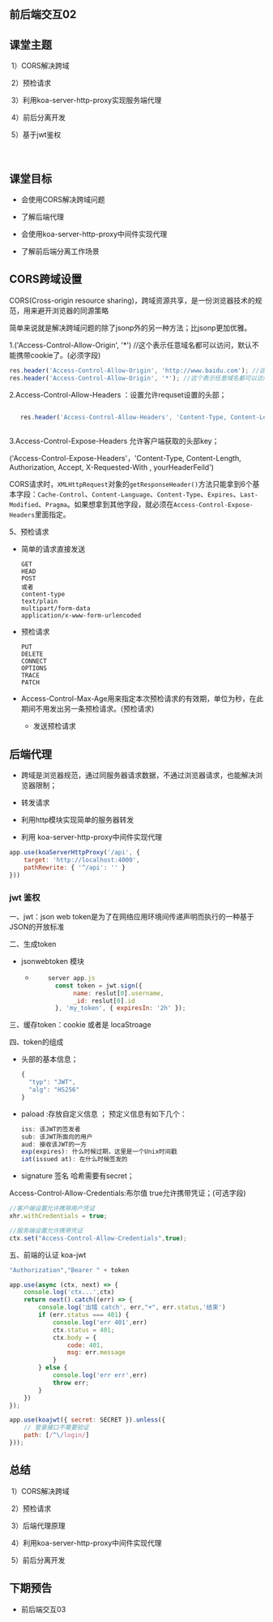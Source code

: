 ## 前后端交互02



## 课堂主题

​	1）CORS解决跨域

​	2）预检请求

​	3）利用koa-server-http-proxy实现服务端代理

​	4）前后分离开发

​	5）基于jwt鉴权

​    

## 课堂目标

- 会使用CORS解决跨域问题

- 了解后端代理

- 会使用koa-server-http-proxy中间件实现代理

- 了解前后端分离工作场景

  

## CORS跨域设置

CORS(Cross-origin resource sharing)，跨域资源共享，是一份浏览器技术的规范，用来避开浏览器的同源策略

简单来说就是解决跨域问题的除了jsonp外的另一种方法；比jsonp更加优雅。



1.('Access-Control-Allow-Origin', '*')  //这个表示任意域名都可以访问，默认不能携带cookie了。(必须字段)

```js
res.header('Access-Control-Allow-Origin', 'http://www.baidu.com'); //这样写，只有www.baidu.com 可以访问。
res.header('Access-Control-Allow-Origin', '*'); //这个表示任意域名都可以访问。

```





2.Access-Control-Allow-Headers ：设置允许requset设置的头部；

```js

   res.header('Access-Control-Allow-Headers', 'Content-Type, Content-Length, Authorization, Accept, X-Requested-With , yourHeaderFeild');
  
```



3.Access-Control-Expose-Headers 允许客户端获取的头部key；

 ('Access-Control-Expose-Headers'，'Content-Type, Content-Length, Authorization, Accept, X-Requested-With , yourHeaderFeild')

CORS请求时，`XMLHttpRequest`对象的`getResponseHeader()`方法只能拿到6个基本字段：`Cache-Control`、`Content-Language`、`Content-Type`、`Expires`、`Last-Modified`、`Pragma`。如果想拿到其他字段，就必须在`Access-Control-Expose-Headers`里面指定。



5、预检请求

- 简单的请求直接发送

  ```
  GET
  HEAD
  POST
  或者
  content-type
  text/plain
  multipart/form-data
  application/x-www-form-urlencoded
  ```

  
  
- 预检请求

  ```
  PUT
  DELETE
  CONNECT
  OPTIONS
  TRACE
  PATCH
  ```

- Access-Control-Max-Age用来指定本次预检请求的有效期，单位为秒，在此期间不用发出另一条预检请求。(预检请求)

  - 发送预检请求

  

##  后端代理

- 跨域是浏览器规范，通过同服务器请求数据，不通过浏览器请求，也能解决浏览器限制；
- 转发请求
- 利用http模块实现简单的服务器转发

- 利用 koa-server-http-proxy中间件实现代理

```js
app.use(koaServerHttpProxy('/api', {
    target: 'http://localhost:4000',
    pathRewrite: { '^/api': '' }
}))
```





### jwt 鉴权



一、jwt：json web token是为了在网络应用环境间传递声明而执行的一种基于JSON的开放标准

二、生成token

- jsonwebtoken  模块

  - ```js
        server app.js
          const token = jwt.sign({
               name: reslut[0].username,
               _id: reslut[0].id
          }, 'my_token', { expiresIn: '2h' });
    ```

三、缓存token：cookie 或者是 locaStroage



四、token的组成

- 头部的基本信息；

  ```js
  {
    "typ": "JWT",
    "alg": "HS256"
  }
  ```

  

- paload  :存放自定义信息  ； 预定义信息有如下几个：

  ```js
  iss: 该JWT的签发者
  sub: 该JWT所面向的用户
  aud: 接收该JWT的一方
  exp(expires): 什么时候过期，这里是一个Unix时间戳
  iat(issued at): 在什么时候签发的
  ```

  

- signature  签名  哈希需要有secret；



Access-Control-Allow-Credentials:布尔值  true允许携带凭证；(可选字段)

```js
//客户端设置允许携带用户凭证
xhr.withCredentials = true;

//服务端设置允许携带凭证
ctx.set("Access-Control-Allow-Credentials",true);
```



五、前端的认证 koa-jwt

```js
"Authorization","Bearer " + token

app.use(async (ctx, next) => {
    console.log('ctx...',ctx)
    return next().catch((err) => {
        console.log('出错 catch', err,"+", err.status,'结束')
        if (err.status === 401) {
            console.log('err 401',err)
            ctx.status = 401;
            ctx.body = {
                code: 401,
                msg: err.message
            }
        } else {
            console.log('err err',err) 
            throw err;
        }
    })
});

app.use(koajwt({ secret: SECRET }).unless({
    // 登录接口不需要验证
    path: [/^\/login/]
}));
```





## 总结

​	1）CORS解决跨域

​	2）预检请求

​	3）后端代理原理

​	4）利用koa-server-http-proxy中间件实现代理

​	5）前后分离开发

## 下期预告

- 前后端交互03